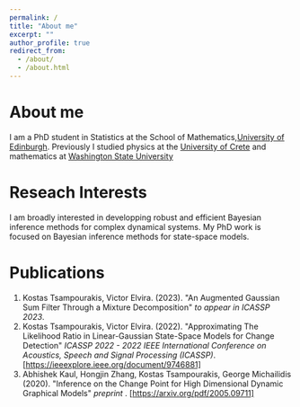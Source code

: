 ```yaml
---
permalink: /
title: "About me"
excerpt: ""
author_profile: true
redirect_from: 
  - /about/
  - /about.html
---
```


About me
======
I am a PhD student in Statistics at the School of Mathematics,[University of Edinburgh](https://www.ed.ac.uk). Previously I studied physics at the [University of Crete](https://www.physics.uoc.gr/en/home) and mathematics at [Washington State University](https://www.math.wsu.edu)

Reseach Interests
======
I am broadly interested in developping robust and efficient Bayesian inference methods for complex dynamical systems. My PhD work is focused on Bayesian inference methods for state-space models.

Publications
======
1. Kostas Tsampourakis, Victor Elvira. (2023). "An Augmented Gaussian Sum Filter Through a Mixture Decomposition" <i>*to appear in ICASSP 2023*</i>.
2. Kostas Tsampourakis, Victor Elvira. (2022). "Approximating The Likelihood Ratio in Linear-Gaussian State-Space Models for Change Detection" <i>ICASSP 2022 - 2022 IEEE International Conference on Acoustics, Speech and Signal Processing (ICASSP)</i>.[https://ieeexplore.ieee.org/document/9746881]
3. Abhishek Kaul, Hongjin Zhang, Kostas Tsampourakis, George Michailidis (2020). "Inference on the Change Point for High Dimensional Dynamic Graphical Models" <i> preprint </i>.
[https://arxiv.org/pdf/2005.09711]


